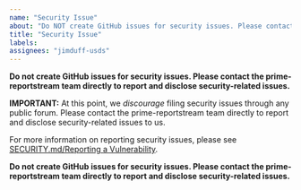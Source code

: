 ```yaml
---
name: "Security Issue"
about: "Do NOT create GitHub issues for security issues. Please contact the prime-reportstream team directly to report and disclose security-related issues."
title: "Security Issue"
labels:
assignees: "jimduff-usds"
---
```


**Do not create GitHub issues for security issues. Please contact the prime-reportstream team directly to report and disclose security-related issues.**

**IMPORTANT:** At this point, we _discourage_ filing security issues through any public forum. Please contact the prime-reportstream team directly to report and disclose security-related issues to us.

For more information on reporting security issues, please see [SECURITY.md/Reporting a Vulnerability](https://github.com/CDCgov/prime-reportstream/blob/master/README.md#reporting-a-vulnerability).

**Do not create GitHub issues for security issues. Please contact the prime-reportstream team directly to report and disclose security-related issues.**